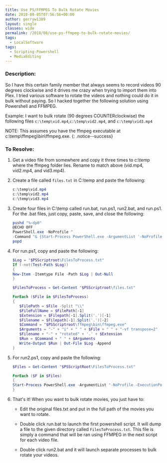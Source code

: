 ```yaml
---
title: Use PS/FFMPEG To Bulk Rotate Movies
date: 2018-08-05T07:56:56+00:00
author: gerryw1389
layout: single
classes: wide
permalink: /2018/08/use-ps-ffmpeg-to-bulk-rotate-movies/
tags:
  - LocalSoftware
tags:
  - Scripting-Powershell
  - MediaEditing
---
```

<!--more-->

### Description:

So I have this certain family member that always seems to record videos 90 degrees clockwise and it drives me crazy when trying to import them into Plex. I tried various software to rotate the videos and nothing could do it in bulk without paying. So I hacked together the following solution using Powershell and FFMPEG.

Example: I want to bulk rotate (90 degrees COUNTERclockwise) the following files `c:\temp\vid.mp4`,`c:\temp\vid2.mp4`, and `c:\temp\vid3.mp4`  

NOTE: This assumes you have the ffmpeg executable at c:\temp\ffmpeg\bin\ffmpeg.exe.
{: .notice--success}

### To Resolve:

1. Get a video file from somewhere and copy it three times to c:\temp where the ffmpeg folder lies. Rename to match above (vid.mp4, vid2.mp4, and vid3.mp4).

2. Create a file called `files.txt` in C:\temp and paste the following:

   ```powershell
   c:\temp\vid.mp4
   c:\temp\vid2.mp4
   c:\temp\vid3.mp4
   ```

3. Create four files in C:\temp called run.bat, run.ps1, run2.bat, and run.ps1. For the .bat files, just copy, paste, save, and close the following:

   ```powershell
   pushd "%~dp0"
   @ECHO OFF
   PowerShell.exe -NoProfile ^
   -Command "& {Start-Process PowerShell.exe -ArgumentList '-NoProfile -ExecutionPolicy Bypass -File ""%~dpn0.ps1""' -Verb RunAs}"
   popd
   ```

4. For run.ps1, copy and paste the following:

   ```powershell
   $Log = "$PSScriptroot\FilesToProcess.txt"
   If (-not(Test-Path $Log))
   {
   New-Item -Itemtype File -Path $Log | Out-Null
   }

   $FilesToProcess = Get-Content "$PSScriptroot\files.txt"

   ForEach ($File in $FilesToProcess)
   {
      $FilePath = $File -Split "\\"
      $FileFullName = $FilePath[-1]
      $Extension = $Filepath[-1].Split('.')[-1]
      $Filename = $Filepath[-1].Split('.')[-2]
      $Command = "$PSScriptroot\ffmpeg\bin\ffmpeg.exe"
      $Arguments = "-" + "i" + " " + $File + " " + "-vf transpose=2"  + " " + $PSScriptroot + "\" +
      $Filename + "-" + "rotated" + '.' + $Extension
      $Run = $Command + " " + $Arguments
      Write-Output $Run | Out-File $Log -Append
   }
   ```

5. For run2.ps1, copy and paste the following:

   ```powershell
   $Files = Get-Content "$PSScriptRoot\FilesToProcess.txt"

   ForEach ($F in $Files)
   {
   Start-Process PowerShell.exe -ArgumentList "-NoProfile -ExecutionPolicy Bypass -Command $F" -Verb RunAs
   }
   ```

6. That's it! When you want to bulk rotate movies, you just have to:

   - Edit the original files.txt and put in the full path of the movies you want to rotate.

   - Double click run.bat to launch the first powershell script. It will dump a file to the given directory called `FilesToProcess.txt`. This file is simply a command that will be ran using FFMPEG in the next script for each video file.

   - Double click run2.bat and it will launch separate processes to bulk rotate your videos.
